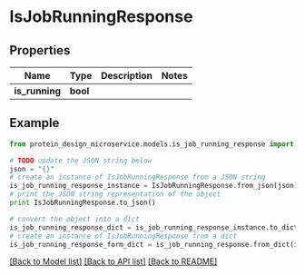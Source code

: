 # IsJobRunningResponse


## Properties

Name | Type | Description | Notes
------------ | ------------- | ------------- | -------------
**is_running** | **bool** |  | 

## Example

```python
from protein_design_microservice.models.is_job_running_response import IsJobRunningResponse

# TODO update the JSON string below
json = "{}"
# create an instance of IsJobRunningResponse from a JSON string
is_job_running_response_instance = IsJobRunningResponse.from_json(json)
# print the JSON string representation of the object
print IsJobRunningResponse.to_json()

# convert the object into a dict
is_job_running_response_dict = is_job_running_response_instance.to_dict()
# create an instance of IsJobRunningResponse from a dict
is_job_running_response_form_dict = is_job_running_response.from_dict(is_job_running_response_dict)
```
[[Back to Model list]](../README.md#documentation-for-models) [[Back to API list]](../README.md#documentation-for-api-endpoints) [[Back to README]](../README.md)


